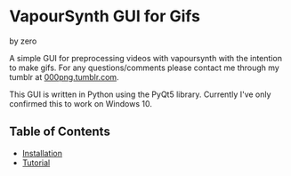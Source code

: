 # VapourSynth GUI for Gifs
by zero

A simple GUI for preprocessing videos with vapoursynth with the intention to make gifs. For any questions/comments please contact me through my tumblr at [000png.tumblr.com](https://000png.tumblr.com/).

This GUI is written in Python using the PyQt5 library. Currently I've only confirmed this to work on Windows 10.

## Table of Contents

* [Installation](./docs/INSTALLATION.md)
* [Tutorial](./docs/TUTORIAL.md)
